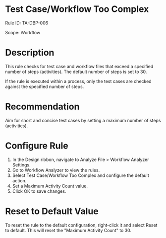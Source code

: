 ﻿# Test Case/Workflow Too Complex

Rule ID: TA-DBP-006

Scope: Workflow

# Description

This rule checks for test case and workflow files that exceed a specified number of steps (activities). The default number of steps is set to 30.

If the rule is executed within a process, only the test cases are checked against the specified number of steps.

# Recommendation

Aim for short and concise test cases by setting a maximum number of steps (activities).

# Configure Rule

1. In the Design ribbon, navigate to Analyze File > Workflow Analyzer Settings.
2. Go to Workflow Analyzer to view the rules.
3. Select Test Case/Workflow Too Complex and configure the default action.
4. Set a Maximum Activity Count value.
5. Click OK to save changes.

# Reset to Default Value

To reset the rule to the default configuration, right-click it and select Reset to default. This will reset the "Maximum Activity Count" to 30.
